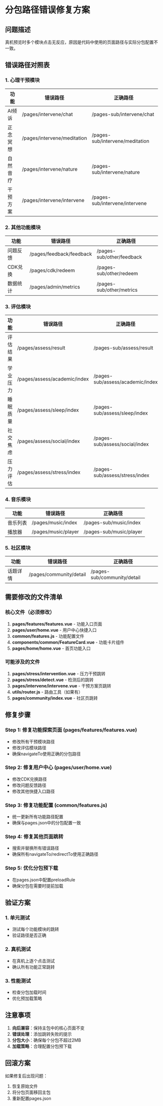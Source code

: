 # 分包路径错误修复方案

## 问题描述
真机预览时多个模块点击无反应，原因是代码中使用的页面路径与实际分包配置不一致。

## 错误路径对照表

### 1. 心理干预模块
| 功能 | 错误路径 | 正确路径 |
|------|---------|---------|
| AI倾诉 | /pages/intervene/chat | /pages-sub/intervene/chat |
| 正念冥想 | /pages/intervene/meditation | /pages-sub/intervene/meditation |
| 自然音疗 | /pages/intervene/nature | /pages-sub/intervene/nature |
| 干预方案 | /pages/intervene/intervene | /pages-sub/intervene/intervene |

### 2. 其他功能模块
| 功能 | 错误路径 | 正确路径 |
|------|---------|---------|
| 问题反馈 | /pages/feedback/feedback | /pages-sub/other/feedback |
| CDK兑换 | /pages/cdk/redeem | /pages-sub/other/redeem |
| 数据统计 | /pages/admin/metrics | /pages-sub/other/metrics |

### 3. 评估模块
| 功能 | 错误路径 | 正确路径 |
|------|---------|---------|
| 评估结果 | /pages/assess/result | /pages-sub/assess/result |
| 学业压力 | /pages/assess/academic/index | /pages-sub/assess/academic/index |
| 睡眠质量 | /pages/assess/sleep/index | /pages-sub/assess/sleep/index |
| 社交焦虑 | /pages/assess/social/index | /pages-sub/assess/social/index |
| 压力评估 | /pages/assess/stress/index | /pages-sub/assess/stress/index |

### 4. 音乐模块
| 功能 | 错误路径 | 正确路径 |
|------|---------|---------|
| 音乐列表 | /pages/music/index | /pages-sub/music/index |
| 播放器 | /pages/music/player | /pages-sub/music/player |

### 5. 社区模块
| 功能 | 错误路径 | 正确路径 |
|------|---------|---------|
| 话题详情 | /pages/community/detail | /pages-sub/community/detail |

## 需要修改的文件清单

### 核心文件（必须修改）
1. **pages/features/features.vue** - 功能入口页面
2. **pages/user/home.vue** - 用户中心快捷入口
3. **common/features.js** - 功能配置文件
4. **components/common/FeatureCard.vue** - 功能卡片组件
5. **pages/home/home.vue** - 首页功能入口

### 可能涉及的文件
1. **pages/stress/intervention.vue** - 压力干预跳转
2. **pages/stress/detect.vue** - 检测后的跳转
3. **pages/intervene/intervene.vue** - 干预方案页跳转
4. **utils/router.js** - 路由工具（如果有）
5. **pages/community/index.vue** - 社区页跳转

## 修复步骤

### Step 1: 修复功能探索页面 (pages/features/features.vue)
- 修改所有干预模块路径
- 修改评估模块路径
- 确保navigateTo使用正确的分包路径

### Step 2: 修复用户中心 (pages/user/home.vue)
- 修改CDK兑换路径
- 修改问题反馈路径
- 修改其他快捷入口路径

### Step 3: 修复功能配置 (common/features.js)
- 统一更新所有功能路径配置
- 确保与pages.json中的分包配置一致

### Step 4: 修复其他页面跳转
- 搜索并替换所有错误路径
- 确保所有navigateTo/redirectTo使用正确路径

### Step 5: 优化分包预下载
- 在pages.json中配置preloadRule
- 确保分包在需要时提前加载

## 验证方案

### 1. 单元测试
- 测试每个功能模块的跳转
- 验证路径是否正确

### 2. 真机测试
- 在真机上逐个点击测试
- 确认所有功能正常跳转

### 3. 性能测试
- 检查分包加载时间
- 优化预加载策略

## 注意事项

1. **向后兼容**：保持主包中的核心页面不变
2. **错误处理**：添加跳转失败的提示
3. **分包大小**：确保每个分包不超过2MB
4. **加载策略**：合理配置分包预下载

## 回滚方案

如果修复后出现问题：
1. 恢复原始文件
2. 将分包页面移回主包
3. 重新配置pages.json
